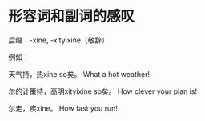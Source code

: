# 形容词和副词的感叹

后缀：-xine, -xityixine（敬辞）

例如：

天气持，热xine so矣。  What a hot weather!

尔的计策持，高明xityixine so矣。  How clever your plan is!

尔走，疾xine。  How fast you run!
